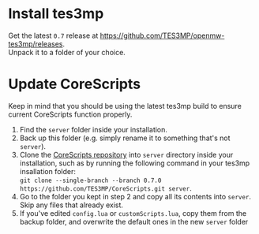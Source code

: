 # Install tes3mp

Get the latest `0.7` release at https://github.com/TES3MP/openmw-tes3mp/releases.  
Unpack it to a folder of your choice.

# Update CoreScripts

Keep in mind that you should be using the latest tes3mp build to ensure current CoreScripts function properly. 

1. Find the `server` folder inside your installation.
2. Back up this folder (e.g. simply rename it to something that's not `server`).
3. Clone the [CoreScripts repository](https://github.com/TES3MP/CoreScripts/tree/0.7.0) into `server` directory inside your installation, such as by running the following command in your tes3mp insallation folder:  
    `git clone --single-branch --branch 0.7.0 https://github.com/TES3MP/CoreScripts.git server`.
4. Go to the folder you kept in step 2 and copy all its contents into `server`. Skip any files that already exist.
5. If you've edited `config.lua` or `customScripts.lua`, copy them from the backup folder, and overwrite the default ones in the new `server` folder
